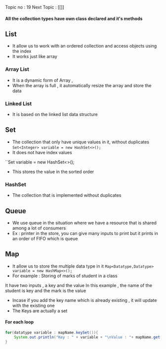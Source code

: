 Topic no : 19
Next Topic : [[]]


#### All the collection types have own class declared and it's methods
## List 
- It allow us to work with an ordered collection and access objects using the index
- It works just like array
### Array List
- It is a dynamic form of Array , 
- When the array is full , it automatically resize the array and store the data
### Linked List
- It is based on the linked list data structure
## Set 
- The collection that only have unique values in it, without duplicates
`` Set<Integer> variable = new HashSet<>(); ``
- It does not have index values

``Set<Integer> variable = new HashSet<>();
- This stores the value in the sorted order

### HashSet
- The collection that is implemented without duplicates 
## Queue
- We use queue in the situation where we have a resource that is shared among a lot of consumers 
- Ex : printer in the store, you can give many inputs to print but it prints in an order of FIFO which is queue
## Map
- It allow us to store the multiple data type in it
``Map<Datatype,Datatype> variable = new HashMap<>();``
- For example : Storing of marks of student in a class

It have two inputs , a key and the value
In this example , the name of the student is key and the mark is the value

- Incase if you add the key name which is already existing , it will update with the existing one
- The Keys are actually a set
#### For each loop

```Java
for(datatype variable : mapName.keySet()){
	System.out.println("Key : " + variable + "\nValue : "+ mapName.get(variable));
}
```
